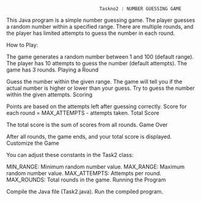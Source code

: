                                       Taskno2 : NUMBER GUESSING GAME

This Java program is a simple number guessing game. The player guesses a random number within a specified range. There are multiple rounds, and the player has limited attempts to guess the number in each round.

How to Play:

The game generates a random number between 1 and 100 (default range).
The player has 10 attempts to guess the number (default attempts).
The game has 3 rounds.
Playing a Round

Guess the number within the given range.
The game will tell you if the actual number is higher or lower than your guess.
Try to guess the number within the given attempts.
Scoring

Points are based on the attempts left after guessing correctly.
Score for each round = MAX_ATTEMPTS - attempts taken.
Total Score

The total score is the sum of scores from all rounds.
Game Over

After all rounds, the game ends, and your total score is displayed.
Customize the Game

You can adjust these constants in the Task2 class:

MIN_RANGE: Minimum random number value.
MAX_RANGE: Maximum random number value.
MAX_ATTEMPTS: Attempts per round.
MAX_ROUNDS: Total rounds in the game.
Running the Program

Compile the Java file (Task2.java).
Run the compiled program.
